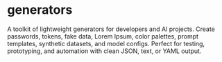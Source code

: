 # generators
A toolkit of lightweight generators for developers and AI projects. Create passwords, tokens, fake data, Lorem Ipsum, color palettes, prompt templates, synthetic datasets, and model configs. Perfect for testing, prototyping, and automation with clean JSON, text, or YAML output.

